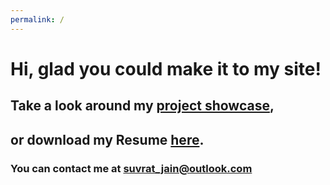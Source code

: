 ```yaml
---
permalink: /
---
```

# Hi, glad you could make it to my site!
## Take a look around my [project showcase](https://suvratj.github.io/showcase),
## or download my Resume [here](https://github.com/SuvratJ/SuvratJ.github.io/raw/master/SuvratJainResume.pdf).
### You can contact me at suvrat_jain@outlook.com
